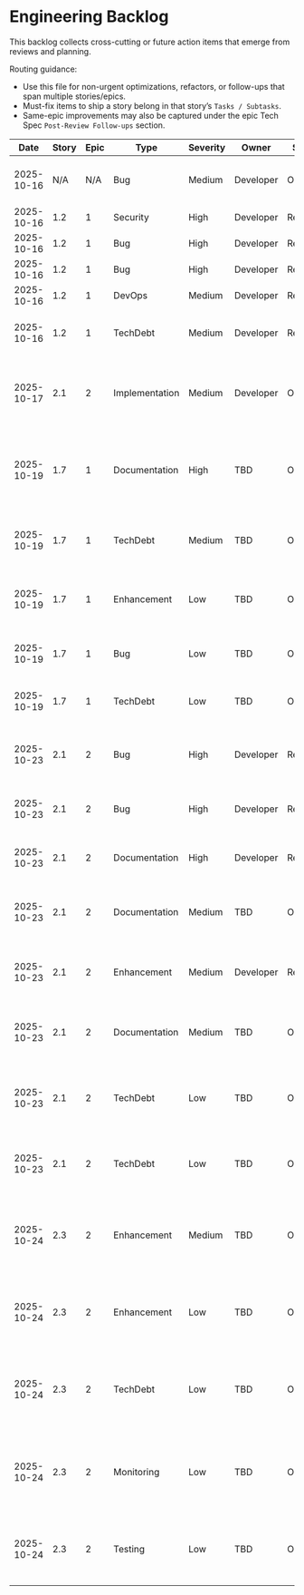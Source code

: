 # Engineering Backlog

This backlog collects cross-cutting or future action items that emerge from reviews and planning.

Routing guidance:

- Use this file for non-urgent optimizations, refactors, or follow-ups that span multiple stories/epics.
- Must-fix items to ship a story belong in that story’s `Tasks / Subtasks`.
- Same-epic improvements may also be captured under the epic Tech Spec `Post-Review Follow-ups` section.

| Date | Story | Epic | Type | Severity | Owner | Status | Notes |
| ---- | ----- | ---- | ---- | -------- | ----- | ------ | ----- |
| 2025-10-16 | N/A | N/A | Bug | Medium | Developer | Open | Fix hydration warning in route test - `src/__tests__/routes/index.test.tsx:18` HTML structure issue (pre-existing, found during Story 1.1 review) |
| 2025-10-16 | 1.2 | 1 | Security | High | Developer | Resolved | Add `.dev.vars`, `.xata/`, `.xatarc` to `.gitignore` - FIXED: Added to .gitignore lines 10-12 |
| 2025-10-16 | 1.2 | 1 | Bug | High | Developer | Resolved | Implement Prisma Client singleton pattern - FIXED: Created `src/lib/db.ts` with singleton implementation |
| 2025-10-16 | 1.2 | 1 | Bug | High | Developer | Resolved | Fix connection pool leak in error paths - FIXED: Singleton pattern manages pool lifecycle |
| 2025-10-16 | 1.2 | 1 | DevOps | Medium | Developer | Resolved | Add `restart: unless-stopped` to Docker Compose - FIXED: Added to docker-compose.yml:7 |
| 2025-10-16 | 1.2 | 1 | TechDebt | Medium | Developer | Resolved | Replace `process.env` with `getContext('cloudflare').env` - ACCEPTED: process.env works in both local and Workers runtimes per TanStack Start design |
| 2025-10-17 | 2.1 | 2 | Implementation | Medium | Developer | Open | Implement Prisma + Cloudflare Workers bundling configuration - Deferred from Story 1.2. Need to configure Vite/Rollup to properly bundle Prisma Client for Workers runtime. Solution is well-documented and doesn't require additional tools like Accelerate or Hyperdrive. |
| 2025-10-19 | 1.7 | 1 | Documentation | High | TBD | Open | Document R2 API environment variables in `.env.example` or `CLAUDE.md`: CLOUDFLARE_ACCOUNT_ID (optional), CLOUDFLARE_API_TOKEN (optional, needs Account Analytics Read permission), R2_BUCKET_NAME (optional, default: "printfarm-files"), R2_STORAGE_LIMIT_BYTES (optional, default: 10GB) |
| 2025-10-19 | 1.7 | 1 | TechDebt | Medium | TBD | Open | Add integration tests for R2 GraphQL API - Create `src/lib/storage/__tests__/usage.integration.test.ts` validating query structure against Cloudflare's schema using staging credentials (prevents breaking changes going undetected) |
| 2025-10-19 | 1.7 | 1 | Enhancement | Low | TBD | Open | Make storage limit configurable - Replace hard-coded FREE_TIER_LIMIT_BYTES constant with R2_STORAGE_LIMIT_BYTES environment variable at `src/lib/storage/usage.ts:53` (supports paid plans without code changes) |
| 2025-10-19 | 1.7 | 1 | Bug | Low | TBD | Open | Enhance connection cleanup error handling - Add try-catch to Prisma/pool cleanup at `src/routes/api/admin/storage.ts:71-74` to prevent masking primary operation errors |
| 2025-10-19 | 1.7 | 1 | TechDebt | Low | TBD | Open | Add JSDoc comments for remaining functions - Document `fetchStorageUsage()` and `StorageCard` component in `src/routes/admin/storage.tsx:19-28, 243-269` |
| 2025-10-23 | 2.1 | 2 | Bug | High | Developer | Resolved | **[BLOCKER]** Fix Prisma Client Adapter Initialization - FIXED: Implemented dual generator solution (cloudflare + local), added @prisma/adapter-pg with Pool initialization, configured Vitest aliasing for transparent test execution |
| 2025-10-23 | 2.1 | 2 | Bug | High | Developer | Resolved | **[BLOCKER]** Verify Tests Pass After Adapter Fix - FIXED: All 81 tests passing (9 test files, including 23 database tests). CI configured with PostgreSQL service and automatic migrations |
| 2025-10-23 | 2.1 | 2 | Documentation | High | Developer | Resolved | Update Story 2.1 Completion Notes - FIXED: Updated with dual generator solution details, accurate test results, and environment-aware architecture documentation |
| 2025-10-23 | 2.1 | 2 | Documentation | Medium | TBD | Open | Document Cloudflare Workers Adapter Configuration - Create `docs/CLOUDFLARE_PRISMA_SETUP.md` explaining why `engineType = "client"` requires adapter, how it works, environment-specific considerations, and testing strategy for Workers-specific code. (Med-1) |
| 2025-10-23 | 2.1 | 2 | Enhancement | Medium | Developer | Resolved | Implement Environment-Aware Adapter Selection - FIXED: Dual generator solution automatically handles environment-specific requirements (local binary for dev/tests, cloudflare WASM for Workers). Vitest aliasing provides transparent switching. (Med-3) |
| 2025-10-23 | 2.1 | 2 | Documentation | Medium | TBD | Open | Add Inline Schema Comments for SetNull Behavior - Document FR-10 rationale in schema comments at `prisma/schema.prisma:110` (SliceFilament.filament relation) explaining why SetNull was chosen over Restrict. (Low-2) |
| 2025-10-23 | 2.1 | 2 | TechDebt | Low | TBD | Open | Consider Using Default Prisma Output Location - Evaluate if custom `output = "./generated"` is necessary vs default `node_modules/.prisma/client`. Custom path increases cognitive load and requires custom imports. May be intentional for Workers bundling. (Low-1) |
| 2025-10-23 | 2.1 | 2 | TechDebt | Low | TBD | Open | Simplify Test Cleanup Logic - Refactor test cleanup in `src/lib/db/__tests__/schema.test.ts:330-344` to use database transactions for isolation or Prisma's cascade helpers instead of manual ordering with .catch() suppressions. (Low-3) |
| 2025-10-24 | 2.3 | 2 | Enhancement | Medium | TBD | Open | Enable JSZip CRC32 Validation - Add `checkCRC32: true` option to `JSZip.loadAsync(zipData, { checkCRC32: true })` at `src/lib/zip/extractor.ts:107`. JSZip best practices recommend enabling CRC32 validation for production reliability to catch corrupted archives that may pass generic error handling. Related AC: #10 |
| 2025-10-24 | 2.3 | 2 | Enhancement | Low | TBD | Open | Add Unit Tests for File Converter - Create `src/__tests__/lib/zip/file-converter.test.ts` with tests verifying correct Uint8Array conversion from File objects. Critical runtime compatibility layer lacks direct test coverage. Test cases: standard file conversion, large file handling, error scenarios. Related AC: #3 |
| 2025-10-24 | 2.3 | 2 | TechDebt | Low | TBD | Open | Extract Validation Logic from API Endpoint - Move validation logic from `src/routes/api/models/upload-zip.ts:58-98` to `src/lib/validation/zip-validators.ts`. Create functions: validateZipFile(file), validateZipExtension(filename), validateZipSize(size). Improves single-responsibility principle, enables direct unit testing of validators. Related AC: #1, #2 |
| 2025-10-24 | 2.3 | 2 | Monitoring | Low | TBD | Open | Add Production Memory Usage Logging - Log memory metrics if available via Cloudflare Workers API in `src/lib/zip/extractor.ts`. Tech spec identifies memory exhaustion as primary risk for 500MB zips. Implementation: Check if performance.memory API is available, log before/after extraction. Related: Tech spec lines 2545-2564 |
| 2025-10-24 | 2.3 | 2 | Testing | Low | TBD | Open | Add Path Traversal Security Test - Add test case with malicious paths (e.g., "../../etc/passwd.stl") to `src/__tests__/lib/zip/extractor.test.ts`. Verify JSZip normalizes path and extractor returns safe path. Validates JSZip's built-in path traversal protection. Related AC: #4 |
